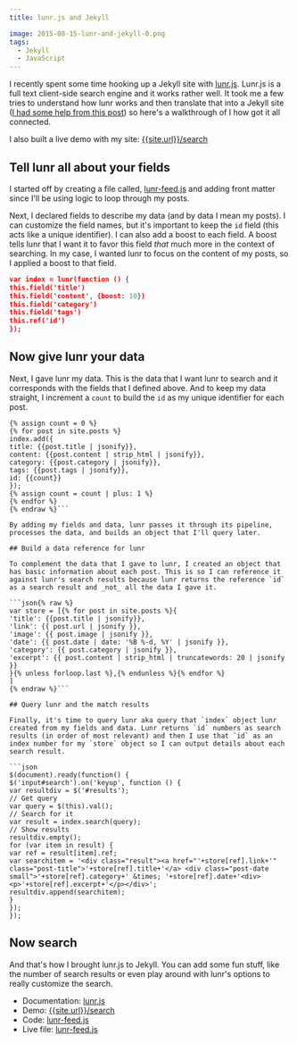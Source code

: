```yaml
---
title: lunr.js and Jekyll

image: 2015-08-15-lunr-and-jekyll-0.png
tags:
  - Jekyll
  - JavaScript
---
```


I recently spent some time hooking up a Jekyll site with [lunr.js](http://lunrjs.com/). Lunr.js is a full text client-side search engine and it works rather well. It took me a few tries to understand how lunr works and then translate that into a Jekyll site ([I had some help from this post](http://matthewdaly.co.uk/blog/2015/04/18/how-i-added-search-to-my-site-with-lunr-dot-js/)) so here's a walkthrough of I how got it all connected.

I also built a live demo with my site: [{{site.url}}/search](/search/)

## Tell lunr all about your fields

I started off by creating a file called, [lunr-feed.js](https://github.com/katydecorah/katydecorah.github.io/blob/master/js/lunr-feed.js) and adding front matter since I'll be using logic to loop through my posts.

Next, I declared fields to describe my data (and by data I mean my posts). I can customize the field names, but it's important to keep the `id` field (this acts like a unique identifier). I can also add a boost to each field. A boost tells lunr that I want it to favor this field _that_ much more in the context of searching. In my case, I wanted lunr to focus on the content of my posts, so I applied a boost to that field.

```json
var index = lunr(function () {
this.field('title')
this.field('content', {boost: 10})
this.field('category')
this.field('tags')
this.ref('id')
});
```

## Now give lunr your data

Next, I gave lunr my data. This is the data that I want lunr to search and it corresponds with the fields that I defined above. And to keep my data straight, I increment a `count` to build the `id` as my unique identifier for each post.

````json{% raw %}
{% assign count = 0 %}
{% for post in site.posts %}
index.add({
title: {{post.title | jsonify}},
content: {{post.content | strip_html | jsonify}},
category: {{post.category | jsonify}},
tags: {{post.tags | jsonify}},
id: {{count}}
});
{% assign count = count | plus: 1 %}
{% endfor %}
{% endraw %}```

By adding my fields and data, lunr passes it through its pipeline, processes the data, and builds an object that I'll query later.

## Build a data reference for lunr

To complement the data that I gave to lunr, I created an object that has basic information about each post. This is so I can reference it against lunr's search results because lunr returns the reference `id` as a search result and _not_ all the data I gave it.

```json{% raw %}
var store = [{% for post in site.posts %}{
'title': {{post.title | jsonify}},
'link': {{ post.url | jsonify }},
'image': {{ post.image | jsonify }},
'date': {{ post.date | date: '%B %-d, %Y' | jsonify }},
'category': {{ post.category | jsonify }},
'excerpt': {{ post.content | strip_html | truncatewords: 20 | jsonify }}
}{% unless forloop.last %},{% endunless %}{% endfor %}
]
{% endraw %}```

## Query lunr and the match results

Finally, it's time to query lunr aka query that `index` object lunr created from my fields and data. Lunr returns `id` numbers as search results (in order of most relevant) and then I use that `id` as an index number for my `store` object so I can output details about each search result.

```json
$(document).ready(function() {
$('input#search').on('keyup', function () {
var resultdiv = $('#results');
// Get query
var query = $(this).val();
// Search for it
var result = index.search(query);
// Show results
resultdiv.empty();
for (var item in result) {
var ref = result[item].ref;
var searchitem = '<div class="result"><a href="'+store[ref].link+'" class="post-title">'+store[ref].title+'</a> <div class="post-date small">'+store[ref].category+' &times; '+store[ref].date+'<div><p>'+store[ref].excerpt+'</p></div>';
resultdiv.append(searchitem);
}
});
});
````

## Now search

And that's how I brought lunr.js to Jekyll. You can add some fun stuff, like the number of search results or even play around with lunr's options to really customize the search.

- Documentation: [lunr.js](http://lunrjs.com/)
- Demo: [{{site.url}}/search](/search/)
- Code: [lunr-feed.js](https://github.com/katydecorah/katydecorah.github.io/blob/master/js/lunr-feed.js)
- Live file: [lunr-feed.js](/js/lunr-feed.js)
